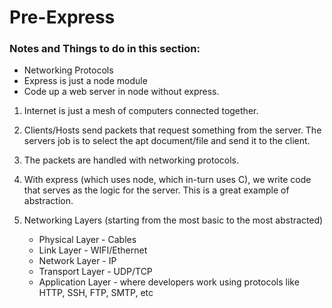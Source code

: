 # Pre-Express

### Notes and Things to do in this section:
- Networking Protocols
- Express is just a node module
- Code up a web server in node without express.

1. Internet is just a mesh of computers connected together.

2. Clients/Hosts send packets that request something from the server. The servers job is to select the apt document/file and send it to the client.

3. The packets are handled with networking protocols. 

4. With express (which uses node, which in-turn uses C), we write code that serves as the logic for the server. This is a great example of abstraction.

5. Networking Layers (starting from the most basic to the most abstracted)
    - Physical Layer - Cables
    - Link Layer - WIFI/Ethernet
    - Network Layer - IP
    - Transport Layer - UDP/TCP
    - Application Layer - where developers work using protocols like HTTP, SSH, FTP, SMTP, etc